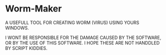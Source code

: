 # Worm-Maker
A USEFULL TOOL FOR CREATING WORM (VIRUS) USING YOURS WINDOWS.



I WONT BE RESPONSIBLE FOR THE DAMAGE CAUSED BY THE SOFTWARE, OR BY THE USE OF THIS SOFTWARE. 
I HOPE THESE ARE NOT HANDDLED BY SCRIPT KIDDIES. 
